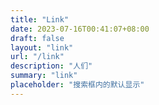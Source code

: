 ```yaml
---
title: "Link"
date: 2023-07-16T00:41:07+08:00
draft: false
layout: "link" 
url: "/link"
description: "人们"
summary: "link"
placeholder: "搜索框内的默认显示"
---
```

